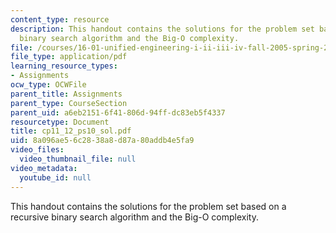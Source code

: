 ```yaml
---
content_type: resource
description: This handout contains the solutions for the problem set based on a recursive
  binary search algorithm and the Big-O complexity.
file: /courses/16-01-unified-engineering-i-ii-iii-iv-fall-2005-spring-2006/8a096ae56c2838a8d87a80addb4e5fa9_cp11_12_ps10_sol.pdf
file_type: application/pdf
learning_resource_types:
- Assignments
ocw_type: OCWFile
parent_title: Assignments
parent_type: CourseSection
parent_uid: a6eb2151-6f41-806d-94ff-dc83eb5f4337
resourcetype: Document
title: cp11_12_ps10_sol.pdf
uid: 8a096ae5-6c28-38a8-d87a-80addb4e5fa9
video_files:
  video_thumbnail_file: null
video_metadata:
  youtube_id: null
---
```

This handout contains the solutions for the problem set based on a recursive binary search algorithm and the Big-O complexity.

